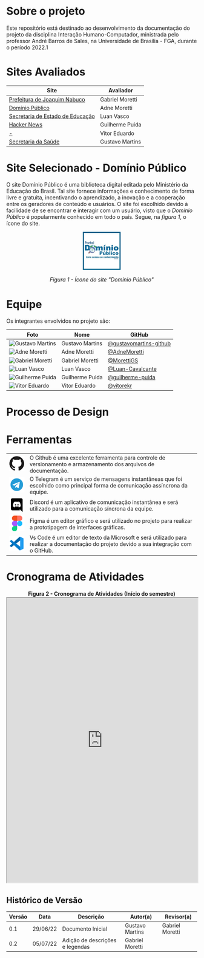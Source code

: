 # Sobre o projeto

Este repositório está destinado ao desenvolvimento da documentação do projeto da disciplina Interação Humano-Computador, ministrada pelo professor André Barros de Sales, na Universidade de Brasília - FGA, durante o período 2022.1

# Sites Avaliados
 Site |  Avaliador |
 ---- | --------- |
[Prefeitura de Joaquim Nabuco](https://joaquimnabuco.pe.gov.br/v1/)  | Gabriel Moretti 
[Domínio Público](http://www.dominiopublico.gov.br/pesquisa/PesquisaObraForm.do)  | Adne Moretti 
[Secretaria de Estado de Educação](https://www.educacao.df.gov.br/)  | Luan Vasco
[Hacker News](https://news.ycombinator.com/)  | Guilherme Puida
[-](-)  | Vitor Eduardo
[Secretaria da Saúde](https://sivisa.saude.sp.gov.br/sivisa/) | Gustavo Martins

# Site Selecionado - Domínio Público

O site Domínio Público é uma biblioteca digital editada pelo Ministério da Educação do Brasil. Tal site fornece informações e conhecimento de forma livre e gratuita, incentivando o aprendizado, a inovação e a cooperação entre os geradores de conteúdo e usuários. O site foi escolhido devido à facilidade de se encontrar e interagir com um usuário, visto que o _Domínio Público_ é popularmente conhecido em todo o país. Segue, na _figura 1_, o ícone do site.

<div align="center">
<img src="assets/imagens/dominio-publico_2.png" alt="Gustavo Martins" width="100">
 <p><i>Figura 1 - Ícone do site "Domínio Público"</i></p>
</div>

# Equipe

Os integrantes envolvidos no projeto são:


 Foto | Nome | GitHub |
 ---- | ---- | ------ |
<img src="https://github.com/gustavomartins-github.png" alt="Gustavo Martins" width="100">           | Gustavo Martins | [@gustavomartins-github](https://github.com/gustavomartins-github) |
<img src="https://github.com/AdneMoretti.png" alt="Adne Moretti" width="100">    | Adne Moretti  | [@AdneMoretti](https://github.com/AdneMoretti) |
<img src="https://github.com/MorettiGS.png" alt="Gabriel Moretti" width="100">        | Gabriel Moretti | [@MorettiGS](https://github.com/MorettiGS) |
<img src="https://github.com/Luan-Cavalcante.png" alt="Luan Vasco" width="100">              | Luan Vasco | [@Luan-Cavalcante](https://github.com/Luan-Cavalcante) |
<img src="https://github.com/guilherme-puida.png" alt="Guilherme Puida" width="100">   | Guilherme Puida | [@guilherme-puida](https://github.com/guilherme-puida) |
<img src="https://github.com/vitorekr.png" alt="Vitor Eduardo" width="100">   | Vitor Eduardo | [@vitorekr](https://github.com/vitorekr) |


# Processo de Design


# Ferramentas
|     |     | 
| :-: | :- |
| <img src="https://raw.githubusercontent.com/devicons/devicon/master/icons/github/github-original.svg" width="100"> | O Github é uma excelente ferramenta para controle de versionamento e armazenamento dos arquivos de documentação. |
| <img src="./assets/imagens/telegram.png" width="100"> | O Telegram é um serviço de mensagens instantâneas que foi escolhido como principal forma de comunicação assíncrona da equipe. |
| <img src="./assets/imagens/discord.svg" width="100"> | Discord é um aplicativo de comunicação instantânea e será utilizado para a comunicação síncrona da equipe. |
| <img src="./assets/imagens/figma.svg" width="100"> | Figma é um editor gráfico e será utilizado no projeto para realizar a prototipagem de interfaces gráficas. |
| <img src="./assets/imagens/vscode.svg" width="100"> | Vs Code é um editor de texto da Microsoft e será utilizado para realizar a documentação do projeto devido a sua integração com o GitHub. |

# Cronograma de Atividades

<figcaption><center>
    <b>Figura 2 - Cronograma de Atividades (Início do semestre)</b>
</figcaption>
    
<div align="center">
<iframe width="100%" height="750px" src="https://docs.google.com/spreadsheets/d/e/2PACX-1vRZgZvIHbYT3x_niK3SAPwP_rg2Jza8JUdNEBPBxh_7rfzeyzjpALPWf99UMBOFfVFq3Au5rxXI6V9h/pubhtml?gid=670011982&single=true"></iframe>
</div>

## Histórico de Versão

| Versão | Data | Descrição | Autor(a) | Revisor(a)
|--------|------|-----------|-------| -------
| 0.1 | 29/06/22 | Documento Inicial | Gustavo Martins | Gabriel Moretti
| 0.2 | 05/07/22 | Adição de descrições e legendas | Gabriel Moretti |
